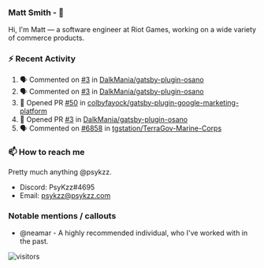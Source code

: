 <!--
[![PsyKzz's github stats](https://github-readme-stats.vercel.app/api?username=psykzz&show_icons=true)](https://github.com/anuraghazra/github-readme-stats)
-->

### Matt Smith - 👋
Hi, I'm Matt — a software engineer at Riot Games, working on a wide variety of commerce products.

### ⚡ Recent Activity

<!--START_SECTION:activity-->
1. 🗣 Commented on [#3](https://github.com/DalkMania/gatsby-plugin-osano/issues/3) in [DalkMania/gatsby-plugin-osano](https://github.com/DalkMania/gatsby-plugin-osano)
2. 🗣 Commented on [#3](https://github.com/DalkMania/gatsby-plugin-osano/issues/3) in [DalkMania/gatsby-plugin-osano](https://github.com/DalkMania/gatsby-plugin-osano)
3. 💪 Opened PR [#50](https://github.com/colbyfayock/gatsby-plugin-google-marketing-platform/pull/50) in [colbyfayock/gatsby-plugin-google-marketing-platform](https://github.com/colbyfayock/gatsby-plugin-google-marketing-platform)
4. 💪 Opened PR [#3](https://github.com/DalkMania/gatsby-plugin-osano/pull/3) in [DalkMania/gatsby-plugin-osano](https://github.com/DalkMania/gatsby-plugin-osano)
5. 🗣 Commented on [#6858](https://github.com/tgstation/TerraGov-Marine-Corps/issues/6858) in [tgstation/TerraGov-Marine-Corps](https://github.com/tgstation/TerraGov-Marine-Corps)
<!--END_SECTION:activity-->


### 📫 How to reach me

Pretty much anything @psykzz.

- Discord: PsyKzz#4695
- Email: psykzz@psykzz.com


### Notable mentions / callouts

 - @neamar - A highly recommended individual, who I've worked with in the past.


![visitors](https://visitor-badge.glitch.me/badge?page_id=psykzz/psykzz)



